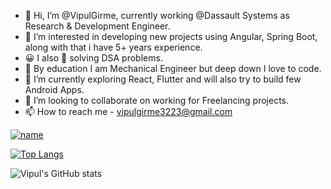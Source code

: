 - 👋 Hi, I’m @VipulGirme, currently working @Dassault Systems as Research & Development Engineer.
- 👀 I’m interested in developing new projects using Angular, Spring Boot, along with that i have 5+ years experience.
- 😀 I also 💙 solving DSA problems.
- 🦾 By education I am Mechanical Engineer but deep down I love to code.
- 🌱 I’m currently exploring React, Flutter and will also try to build few Android Apps.
- 💞️ I’m looking to collaborate on working for Freelancing projects.
- 📫 How to reach me - vipulgirme3223@gmail.com

[![name](https://img.shields.io/badge/LinkedIn-0077B5?style=for-the-badge&logo=linkedin&logoColor=white)](https://www.linkedin.com/in/vipul-girme-a90a90138/
)


[![Top Langs](https://github-readme-stats.vercel.app/api/top-langs/?username=VipulGirme&langs_count=8&theme=vision-friendly-dark)](https://github.com/anuraghazra/github-readme-stats)

![Vipul's GitHub stats](https://github-readme-stats.vercel.app/api?username=VipulGirme&show_icons=true&theme=vision-friendly-dark)
<!---
VipulGirme/VipulGirme is a ✨ special ✨ repository because its `README.md` (this file) appears on your GitHub profile.
You can click the Preview link to take a look at your changes.
--->
